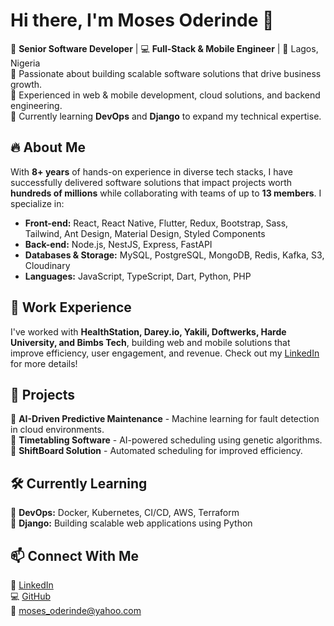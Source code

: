 # Hi there, I'm Moses Oderinde 👋  

🚀 **Senior Software Developer** | 💻 **Full-Stack & Mobile Engineer** | 📍 Lagos, Nigeria  
🔹 Passionate about building scalable software solutions that drive business growth.  
🔹 Experienced in web & mobile development, cloud solutions, and backend engineering.  
🔹 Currently learning **DevOps** and **Django** to expand my technical expertise.  

## 🔥 About Me
With **8+ years** of hands-on experience in diverse tech stacks, I have successfully delivered software solutions that impact projects worth **hundreds of millions** while collaborating with teams of up to **13 members**. I specialize in:

- **Front-end:** React, React Native, Flutter, Redux, Bootstrap, Sass, Tailwind, Ant Design, Material Design, Styled Components  
- **Back-end:** Node.js, NestJS, Express, FastAPI
- **Databases & Storage:** MySQL, PostgreSQL, MongoDB, Redis, Kafka, S3, Cloudinary  
- **Languages:** JavaScript, TypeScript, Dart, Python, PHP

## 💼 Work Experience  
I've worked with **HealthStation, Darey.io, Yakili, Doftwerks, Harde University, and Bimbs Tech**, building web and mobile solutions that improve efficiency, user engagement, and revenue. Check out my [LinkedIn](https://www.linkedin.com/in/moses-oderinde) for more details!


## 🚀 Projects
🌟 **AI-Driven Predictive Maintenance** - Machine learning for fault detection in cloud environments.  
🌟 **Timetabling Software** - AI-powered scheduling using genetic algorithms.  
🌟 **ShiftBoard Solution** - Automated scheduling for improved efficiency.  

## 🛠 Currently Learning
🔹 **DevOps:** Docker, Kubernetes, CI/CD, AWS, Terraform  
🔹 **Django:** Building scalable web applications using Python  

## 📫 Connect With Me  
💼 [LinkedIn](https://www.linkedin.com/in/moses-oderinde)  
💻 [GitHub](https://github.com/bigbimbs)  
📧 moses_oderinde@yahoo.com  
